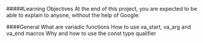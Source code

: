 #####Learning Objectives
At the end of this project, you are expected to be able to explain to anyone, without the help of Google:

####General
What are variadic functions
How to use va_start, va_arg and va_end macros
Why and how to use the const type qualifier

